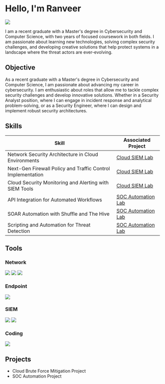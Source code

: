 # Hello, I'm Ranveer
<a href="https://www.linkedin.com/in/ranveeruppal/"><img src="https://img.shields.io/badge/-LinkedIn-0072b1?&style=for-the-badge&logo=linkedin&logoColor=white" /></a>

I am a recent graduate with a Master's degree in Cybersecurity and Computer Science, with two years of focused coursework in both fields. I am passionate about learning new technologies, solving complex security challenges, and developing creative solutions that help protect systems in a landscape where the threat actors are ever-evolving.


## Objective

As a recent graduate with a Master's degree in Cybersecurity and Computer Science, I am passionate about advancing my career in cybersecurity. I am enthusiastic about roles that allow me to tackle complex security challenges and develop innovative solutions. Whether in a Security Analyst position, where I can engage in incident response and analytical problem-solving, or as a Security Engineer, where I can design and implement robust security architectures. 

## Skills

| Skill                                         | Associated Project         |
|-----------------------------------------------|----------------------------|
| Network Security Architecture in Cloud Environments | <a href="https://github.com/ranveeruppal/Azure-BruteForce-Mitigation">Cloud SIEM Lab</a>|
| Next-Gen Firewall Policy and Traffic Control Implementation | <a href="https://github.com/ranveeruppal/Azure-BruteForce-Mitigation">Cloud SIEM Lab</a>|
| Cloud Security Monitoring and Alerting with SIEM Tools | <a href="https://github.com/ranveeruppal/Azure-BruteForce-Mitigation">Cloud SIEM Lab</a>|
| API Integration for Automated Workflows   | <a href="https://github.com/ranveeruppal/SOC-Automation-Project">SOC Automation Lab</a>|
| SOAR Automation with Shuffle and The Hive                 | <a href="https://github.com/ranveeruppal/SOC-Automation-Project">SOC Automation Lab</a>|
| Scripting and Automation for Threat Detection | <a href="https://github.com/ranveeruppal/SOC-Automation-Project">SOC Automation Lab</a>|

## Tools

### Network
<div>
    <img src="https://img.shields.io/badge/-Wireshark-1679A7?&style=for-the-badge&logo=Wireshark&logoColor=white" />
    <img src="https://img.shields.io/badge/-Snort-FF0000?&style=for-the-badge&logo=Snort&logoColor=white" />
    <img src="https://img.shields.io/badge/-Zeek-777BB4?&style=for-the-badge&logo=Zeek&logoColor=white" />
</div>

### Endpoint
<div>
    <img src="https://img.shields.io/badge/-Wazuh-326ce5?&style=for-the-badge&logo=Wazuh&logoColor=white" />
</div>

### SIEM
<div>
    <img src="https://img.shields.io/badge/-Microsoft_Sentinel-0078D4?&style=for-the-badge&logo=Microsoft&logoColor=white" />
    <img src="https://img.shields.io/badge/-Splunk-000000?&style=for-the-badge&logo=Splunk&logoColor=white" />
</div>

### Coding
<div>
    <img src="https://img.shields.io/badge/-Python-3776AB?&style=for-the-badge&logo=Python&logoColor=white" />
</div>

## Projects
- Cloud Brute Force Mitigation Project
- SOC Automation Project
